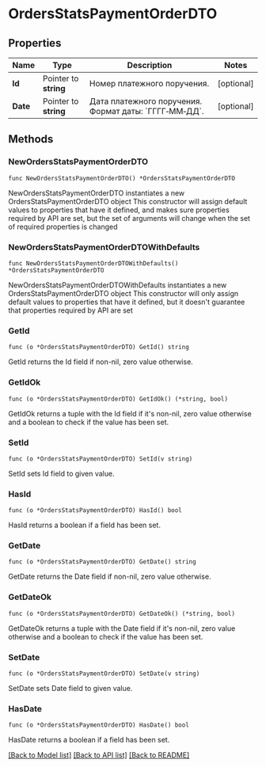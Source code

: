# OrdersStatsPaymentOrderDTO

## Properties

Name | Type | Description | Notes
------------ | ------------- | ------------- | -------------
**Id** | Pointer to **string** | Номер платежного поручения. | [optional] 
**Date** | Pointer to **string** | Дата платежного поручения.  Формат даты: &#x60;ГГГГ‑ММ‑ДД&#x60;.  | [optional] 

## Methods

### NewOrdersStatsPaymentOrderDTO

`func NewOrdersStatsPaymentOrderDTO() *OrdersStatsPaymentOrderDTO`

NewOrdersStatsPaymentOrderDTO instantiates a new OrdersStatsPaymentOrderDTO object
This constructor will assign default values to properties that have it defined,
and makes sure properties required by API are set, but the set of arguments
will change when the set of required properties is changed

### NewOrdersStatsPaymentOrderDTOWithDefaults

`func NewOrdersStatsPaymentOrderDTOWithDefaults() *OrdersStatsPaymentOrderDTO`

NewOrdersStatsPaymentOrderDTOWithDefaults instantiates a new OrdersStatsPaymentOrderDTO object
This constructor will only assign default values to properties that have it defined,
but it doesn't guarantee that properties required by API are set

### GetId

`func (o *OrdersStatsPaymentOrderDTO) GetId() string`

GetId returns the Id field if non-nil, zero value otherwise.

### GetIdOk

`func (o *OrdersStatsPaymentOrderDTO) GetIdOk() (*string, bool)`

GetIdOk returns a tuple with the Id field if it's non-nil, zero value otherwise
and a boolean to check if the value has been set.

### SetId

`func (o *OrdersStatsPaymentOrderDTO) SetId(v string)`

SetId sets Id field to given value.

### HasId

`func (o *OrdersStatsPaymentOrderDTO) HasId() bool`

HasId returns a boolean if a field has been set.

### GetDate

`func (o *OrdersStatsPaymentOrderDTO) GetDate() string`

GetDate returns the Date field if non-nil, zero value otherwise.

### GetDateOk

`func (o *OrdersStatsPaymentOrderDTO) GetDateOk() (*string, bool)`

GetDateOk returns a tuple with the Date field if it's non-nil, zero value otherwise
and a boolean to check if the value has been set.

### SetDate

`func (o *OrdersStatsPaymentOrderDTO) SetDate(v string)`

SetDate sets Date field to given value.

### HasDate

`func (o *OrdersStatsPaymentOrderDTO) HasDate() bool`

HasDate returns a boolean if a field has been set.


[[Back to Model list]](../README.md#documentation-for-models) [[Back to API list]](../README.md#documentation-for-api-endpoints) [[Back to README]](../README.md)


